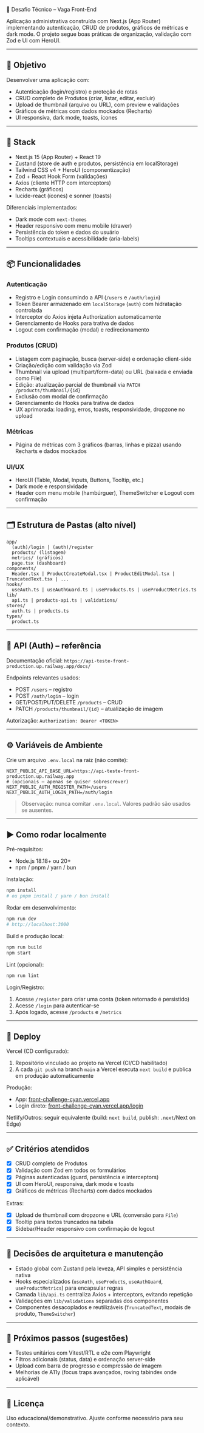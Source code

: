 🧪 Desafio Técnico – Vaga Front-End

Aplicação administrativa construída com Next.js (App Router) implementando autenticação, CRUD de produtos, gráficos de métricas e dark mode. O projeto segue boas práticas de organização, validação com Zod e UI com HeroUI.

---

## 🎯 Objetivo
Desenvolver uma aplicação com:
- Autenticação (login/registro) e proteção de rotas
- CRUD completo de Produtos (criar, listar, editar, excluir)
- Upload de thumbnail (arquivo ou URL), com preview e validações
- Gráficos de métricas com dados mockados (Recharts)
- UI responsiva, dark mode, toasts, ícones

---

## 🧰 Stack
- Next.js 15 (App Router) + React 19
- Zustand (store de auth e produtos, persistência em localStorage)
- Tailwind CSS v4 + HeroUI (componentização)
- Zod + React Hook Form (validações)
- Axios (cliente HTTP com interceptors)
- Recharts (gráficos)
- lucide-react (ícones) e sonner (toasts)

Diferenciais implementados:
- Dark mode com `next-themes`
- Header responsivo com menu mobile (drawer)
- Persistência do token e dados do usuário
- Tooltips contextuais e acessibilidade (aria-labels)

---

## 📦 Funcionalidades

### Autenticação
- Registro e Login consumindo a API (`/users` e `/auth/login`)
- Token Bearer armazenado em `localStorage` (`auth`) com hidratação controlada
- Interceptor do Axios injeta Authorization automaticamente
- Gerenciamento de Hooks para trativa de dados
- Logout com confirmação (modal) e redirecionamento

### Produtos (CRUD)
- Listagem com paginação, busca (server-side) e ordenação client-side
- Criação/edição com validação via Zod
- Thumbnail via upload (multipart/form-data) ou URL (baixada e enviada como File)
- Edição: atualização parcial de thumbnail via `PATCH /products/thumbnail/{id}`
- Exclusão com modal de confirmação
- Gerenciamento de Hooks para trativa de dados
- UX aprimorada: loading, erros, toasts, responsividade, dropzone no upload

### Métricas
- Página de métricas com 3 gráficos (barras, linhas e pizza) usando Recharts e dados mockados

### UI/UX
- HeroUI (Table, Modal, Inputs, Buttons, Tooltip, etc.)
- Dark mode e responsividade
- Header com menu mobile (hambúrguer), ThemeSwitcher e Logout com confirmação

---

## 🗂️ Estrutura de Pastas (alto nível)

```
app/
  (auth)/login | (auth)/register
  products/ (listagem)
  metrics/ (gráficos)
  page.tsx (dashboard)
components/
  Header.tsx | ProductCreateModal.tsx | ProductEditModal.tsx | TruncatedText.tsx | ...
hooks/
  useAuth.ts | useAuthGuard.ts | useProducts.ts | useProductMetrics.ts
lib/
  api.ts | products-api.ts | validations/
stores/
  auth.ts | products.ts
types/
  product.ts
```

---

## 🔐 API (Auth) – referência
Documentação oficial: `https://api-teste-front-production.up.railway.app/docs/`

Endpoints relevantes usados:
- POST `/users` – registro
- POST `/auth/login` – login
- GET/POST/PUT/DELETE `/products` – CRUD
- PATCH `/products/thumbnail/{id}` – atualização de imagem

Autorização: `Authorization: Bearer <TOKEN>`

---

## ⚙️ Variáveis de Ambiente
Crie um arquivo `.env.local` na raiz (não comite):

```
NEXT_PUBLIC_API_BASE_URL=https://api-teste-front-production.up.railway.app
# (opcionais – apenas se quiser sobrescrever)
NEXT_PUBLIC_AUTH_REGISTER_PATH=/users
NEXT_PUBLIC_AUTH_LOGIN_PATH=/auth/login
```

> Observação: nunca comitar `.env.local`. Valores padrão são usados se ausentes.

---

## ▶️ Como rodar localmente

Pré-requisitos:
- Node.js 18.18+ ou 20+
- npm / pnpm / yarn / bun

Instalação:
```bash
npm install
# ou pnpm install / yarn / bun install
```

Rodar em desenvolvimento:
```bash
npm run dev
# http://localhost:3000
```

Build e produção local:
```bash
npm run build
npm start
```

Lint (opcional):
```bash
npm run lint
```

Login/Registro:
1. Acesse `/register` para criar uma conta (token retornado é persistido)
2. Acesse `/login` para autenticar-se
3. Após logado, acesse `/products` e `/metrics`

---

## 🚀 Deploy

Vercel (CD configurado):
1. Repositório vinculado ao projeto na Vercel (CI/CD habilitado)
2. A cada `git push` na branch `main` a Vercel executa `next build` e publica em produção automaticamente

Produção:
- App: [front-challenge-cyan.vercel.app](https://front-challenge-cyan.vercel.app)
- Login direto: [front-challenge-cyan.vercel.app/login](https://front-challenge-cyan.vercel.app/login)

Netlify/Outros: seguir equivalente (build: `next build`, publish: `.next`/Next on Edge)

---

## ✅ Critérios atendidos
- [x] CRUD completo de Produtos
- [x] Validação com Zod em todos os formulários
- [x] Páginas autenticadas (guard, persistência e interceptors)
- [x] UI com HeroUI, responsiva, dark mode e toasts
- [x] Gráficos de métricas (Recharts) com dados mockados

Extras:
- [x] Upload de thumbnail com dropzone e URL (conversão para `File`)
- [x] Tooltip para textos truncados na tabela
- [x] Sidebar/Header responsivo com confirmação de logout

---

## 🧩 Decisões de arquitetura e manutenção
- Estado global com Zustand pela leveza, API simples e persistência nativa
- Hooks especializados (`useAuth`, `useProducts`, `useAuthGuard`, `useProductMetrics`) para encapsular regras
- Camada `lib/api.ts` centraliza Axios + interceptors, evitando repetição
- Validações em `lib/validations` separadas dos componentes
- Componentes desacoplados e reutilizáveis (`TruncatedText`, modais de produto, `ThemeSwitcher`)

---

## 🔭 Próximos passos (sugestões)
- Testes unitários com Vitest/RTL e e2e com Playwright
- Filtros adicionais (status, data) e ordenação server-side
- Upload com barra de progresso e compressão de imagem
- Melhorias de A11y (focus traps avançados, roving tabindex onde aplicável)

---

## 📄 Licença
Uso educacional/demonstrativo. Ajuste conforme necessário para seu contexto.

